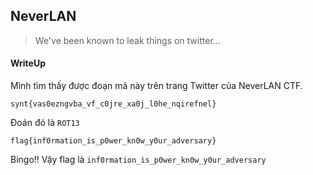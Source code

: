 ## NeverLAN

> We've been known to leak things on twitter...

#### WriteUp

Mình tìm thấy được đoạn mã này trên trang Twitter của NeverLAN CTF.

```
synt{vas0ezngvba_vf_c0jre_xa0j_l0he_nqirefnel}
```

Đoán đó là `ROT13`

```
flag{inf0rmation_is_p0wer_kn0w_y0ur_adversary}
```

Bingo!! Vậy flag là `inf0rmation_is_p0wer_kn0w_y0ur_adversary`
